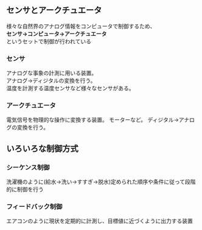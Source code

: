 ## センサとアークチュエータ
様々な自然界のアナログ情報をコンピュータで制御するため、  
**センサ→コンピュータ→アークチュエータ**  
というセットで制御が行われている

### センサ
アナログな事象の計測に用いる装置。  
アナログ→ディジタルの変換を行う。  
温度を計測する温度センサなど様々なセンサがある。

### アークチュエータ
電気信号を物理的な操作に変換する装置。
モーターなど。
ディジタル→アナログの変換を行う。


## いろいろな制御方式

### シーケンス制御
洗濯機のように(給水→洗い→すすぎ→脱水)定められた順序や条件に従って段階的に制御を行う

### フィードバック制御
エアコンのように現状を定期的に計測し、目標値に近づくように出力する装置